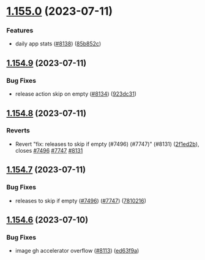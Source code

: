 # [1.155.0](https://github.com/EddieHubCommunity/LinkFree/compare/v1.154.9...v1.155.0) (2023-07-11)


### Features

* daily app stats ([#8138](https://github.com/EddieHubCommunity/LinkFree/issues/8138)) ([85b852c](https://github.com/EddieHubCommunity/LinkFree/commit/85b852c1fb714c5f9a9b67af5082103e2d5a6291))



## [1.154.9](https://github.com/EddieHubCommunity/LinkFree/compare/v1.154.8...v1.154.9) (2023-07-11)


### Bug Fixes

* release action skip on empty ([#8134](https://github.com/EddieHubCommunity/LinkFree/issues/8134)) ([923dc31](https://github.com/EddieHubCommunity/LinkFree/commit/923dc31bd18e3e437afd856708a33a4115a9c074))



## [1.154.8](https://github.com/EddieHubCommunity/LinkFree/compare/v1.154.7...v1.154.8) (2023-07-11)


### Reverts

* Revert "fix: releases to skip if empty (#7496) (#7747)" (#8131) ([2f1ed2b](https://github.com/EddieHubCommunity/LinkFree/commit/2f1ed2badfdc9fdef40aaaa80825b6f1a4f6a662)), closes [#7496](https://github.com/EddieHubCommunity/LinkFree/issues/7496) [#7747](https://github.com/EddieHubCommunity/LinkFree/issues/7747) [#8131](https://github.com/EddieHubCommunity/LinkFree/issues/8131)



## [1.154.7](https://github.com/EddieHubCommunity/LinkFree/compare/v1.154.6...v1.154.7) (2023-07-11)


### Bug Fixes

* releases to skip if empty ([#7496](https://github.com/EddieHubCommunity/LinkFree/issues/7496)) ([#7747](https://github.com/EddieHubCommunity/LinkFree/issues/7747)) ([7810216](https://github.com/EddieHubCommunity/LinkFree/commit/781021620e5dfbd76db07debf664fbf0646c7ed7))



## [1.154.6](https://github.com/EddieHubCommunity/LinkFree/compare/v1.154.5...v1.154.6) (2023-07-10)


### Bug Fixes

* image gh accelerator overflow ([#8113](https://github.com/EddieHubCommunity/LinkFree/issues/8113)) ([ed63f9a](https://github.com/EddieHubCommunity/LinkFree/commit/ed63f9ac9dee059a5435028290d6d82c364a916c))



